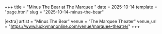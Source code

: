 +++
title = "Minus The Bear at The Marquee "
date = 2025-10-14
template = "page.html"
slug = "2025-10-14-minus-the-bear"

[extra]
artist = "Minus The Bear"
venue = "The Marquee Theater"
venue_url = "https://www.luckymanonline.com/venue/marquee-theatre/"
+++
